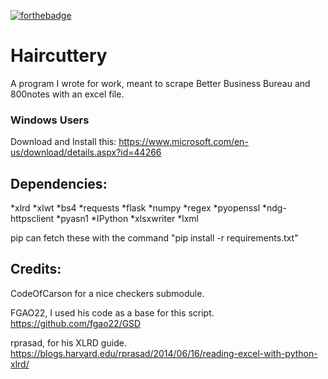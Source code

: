 [![forthebadge](http://forthebadge.com/images/badges/compatibility-betamax.svg)](http://forthebadge.com)

# Haircuttery

A program I wrote for work, meant to scrape Better Business Bureau and 800notes with an excel file.

### Windows Users

Download and Install this: 
https://www.microsoft.com/en-us/download/details.aspx?id=44266

## Dependencies:
*xlrd
*xlwt
*bs4
*requests
*flask
*numpy
*regex
*pyopenssl
*ndg-httpsclient
*pyasn1
*IPython 
*xlsxwriter
*lxml


pip can fetch these with the command "pip install -r requirements.txt"

## Credits:

CodeOfCarson for a nice checkers submodule.

FGAO22, I used his code as a base for this script.
https://github.com/fgao22/GSD

rprasad, for his XLRD guide.
https://blogs.harvard.edu/rprasad/2014/06/16/reading-excel-with-python-xlrd/


